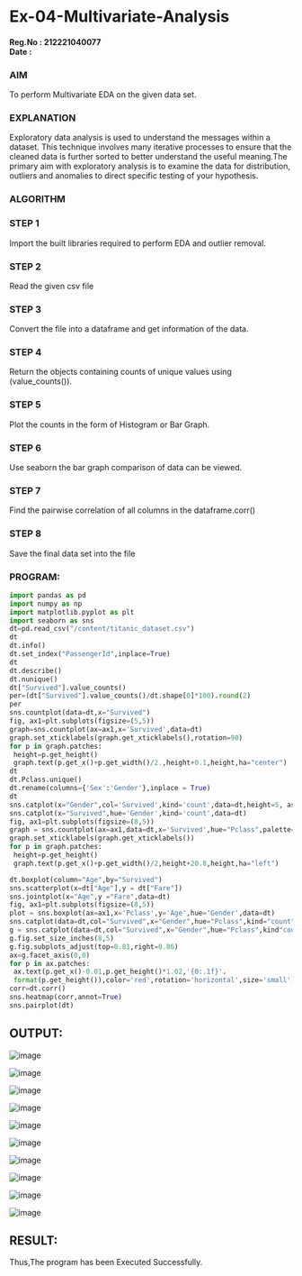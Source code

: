 # Ex-04-Multivariate-Analysis
#### Reg.No : 212221040077 <br> Date :
### AIM
To perform Multivariate EDA on the given data set.

### EXPLANATION
Exploratory data analysis is used to understand the messages within a dataset. This technique involves many iterative processes to ensure that the cleaned data is further sorted to better understand the useful meaning.The primary aim with exploratory analysis is to examine the data for distribution, outliers and anomalies to direct specific testing of your hypothesis.

### ALGORITHM
### STEP 1
Import the built libraries required to perform EDA and outlier removal.

### STEP 2
Read the given csv file

### STEP 3
Convert the file into a dataframe and get information of the data.

### STEP 4
Return the objects containing counts of unique values using (value_counts()).

### STEP 5
Plot the counts in the form of Histogram or Bar Graph.

### STEP 6
Use seaborn the bar graph comparison of data can be viewed.

### STEP 7
Find the pairwise correlation of all columns in the dataframe.corr()

### STEP 8
Save the final data set into the file

### PROGRAM:
```py
import pandas as pd
import numpy as np
import matplotlib.pyplot as plt
import seaborn as sns
dt=pd.read_csv("/content/titanic_dataset.csv")
dt
dt.info()
dt.set_index("PassengerId",inplace=True)
dt
dt.describe()
dt.nunique()
dt["Survived"].value_counts()
per=(dt["Survived"].value_counts()/dt.shape[0]*100).round(2)
per
sns.countplot(data=dt,x="Survived")
fig, ax1=plt.subplots(figsize=(5,5))
graph=sns.countplot(ax=ax1,x='Survived',data=dt)
graph.set_xticklabels(graph.get_xticklabels(),rotation=90)
for p in graph.patches:
 height=p.get_height()
 graph.text(p.get_x()+p.get_width()/2.,height+0.1,height,ha="center")
dt
dt.Pclass.unique()
dt.rename(columns={'Sex':'Gender'},inplace = True)
dt
sns.catplot(x="Gender",col='Survived',kind='count',data=dt,height=5, aspect=.7)
sns.catplot(x="Survived",hue='Gender',kind='count',data=dt)
fig, ax1=plt.subplots(figsize=(8,5))
graph = sns.countplot(ax=ax1,data=dt,x='Survived',hue="Pclass",palette="rainbow")
graph.set_xticklabels(graph.get_xticklabels())
for p in graph.patches:
 height=p.get_height()
 graph.text(p.get_x()+p.get_width()/2,height+20.8,height,ha="left")

dt.boxplot(column="Age",by="Survived")
sns.scatterplot(x=dt["Age"],y = dt["Fare"])
sns.jointplot(x="Age",y ="Fare",data=dt)
fig, ax1=plt.subplots(figsize=(8,5))
plot = sns.boxplot(ax=ax1,x='Pclass',y='Age',hue='Gender',data=dt)
sns.catplot(data=dt,col="Survived",x="Gender",hue="Pclass",kind="count")
g = sns.catplot(data=dt,col="Survived",x="Gender",hue="Pclass",kind"count",legend=True)
g.fig.set_size_inches(8,5)
g.fig.subplots_adjust(top=0.81,right=0.86)
ax=g.facet_axis(0,0)
for p in ax.patches:
 ax.text(p.get_x()-0.01,p.get_height()*1.02,'{0:.1f}'.
 format(p.get_height()),color='red',rotation='horizontal',size='small')
corr=dt.corr()
sns.heatmap(corr,annot=True)
sns.pairplot(dt)
 ```

## OUTPUT:
![image](https://github.com/Yugendaran/Ex-04-Multivariate-Analysis/assets/128135616/a0442a7a-f39e-4280-8acc-de23d8aea462)

![image](https://github.com/Yugendaran/Ex-04-Multivariate-Analysis/assets/128135616/6838e7f4-8f3e-40eb-acec-d637c705c62b)

![image](https://github.com/Yugendaran/Ex-04-Multivariate-Analysis/assets/128135616/c2cbe674-0ab9-4cbd-b9b5-f3b02fd91fb9)

![image](https://github.com/Yugendaran/Ex-04-Multivariate-Analysis/assets/128135616/75991f7b-1182-463a-ab73-16aa258d89a5)

![image](https://github.com/Yugendaran/Ex-04-Multivariate-Analysis/assets/128135616/e5367e3b-04ee-4155-8d6a-01b5f8a0c3ca)

![image](https://github.com/Yugendaran/Ex-04-Multivariate-Analysis/assets/128135616/35e48146-7e1d-4adb-80e3-df643fd7664d)

![image](https://github.com/Yugendaran/Ex-04-Multivariate-Analysis/assets/128135616/a1db78c6-2abe-4298-959f-f29c03717491)

![image](https://github.com/Yugendaran/Ex-04-Multivariate-Analysis/assets/128135616/2467733a-ee02-4df7-9f87-a78c754e9b6d)

![image](https://github.com/Yugendaran/Ex-04-Multivariate-Analysis/assets/128135616/f7ecb362-eee8-4bc9-9983-478152a7677c)

![image](https://github.com/Yugendaran/Ex-04-Multivariate-Analysis/assets/128135616/612ac350-c74a-48a7-9b7e-ea83ad5c985e)

## RESULT:

Thus,The program has been Executed Successfully.
         
